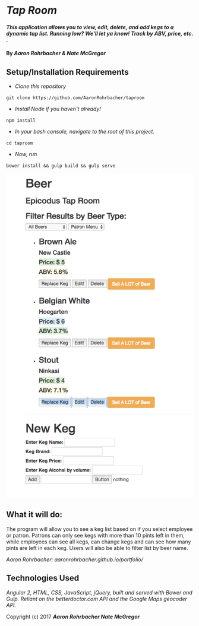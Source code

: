 # _Tap Room_

#### _This application allows you to view, edit, delete, and add kegs to a dynamic tap list. Running low? We'll let ya know! Track by ABV, price, etc. ._

#### By _**Aaron Rohrbacher & Nate McGregor**_

## Setup/Installation Requirements

* _Clone this repository_
```
git clone https://github.com/AaronRohrbacher/taproom
```
* _Install Node if you haven't already!_
```
npm install
```
* _In your bash console, navigate to the root of this project._
```
cd taproom
```
* _Now, run_
```
bower install && gulp build && gulp serve
```

![alt text](img/screen.png)

## What it will do:

The program will allow you to see a keg list based on if you select employee or patron. Patrons can only see kegs with more than 10 pints left in them, while employees can see all kegs, can change kegs and can see how many pints are left in each keg. Users will also be able to filter list by beer name.

_Aaron Rohrbacher: aaronrohrbacher.github.io/portfolio/_

## Technologies Used
_Angular 2, HTML, CSS, JavaScript, jQuery, built and served with Bower and Gulp. Reliant on the betterdoctor.com API and the Google Maps geocoder API._

Copyright (c) 2017 **_Aaron Rohrbacher Nate McGregor_**
